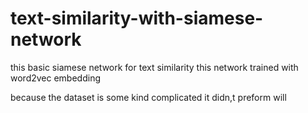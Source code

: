 # text-similarity-with-siamese-network

this basic siamese network for text similarity 
this network trained with word2vec embedding 

because the dataset is some kind complicated it didn,t preform will  

